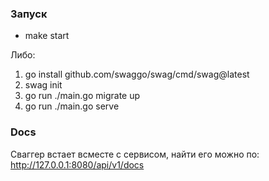 ### Запуск
 * make start
  
Либо:
1. go install github.com/swaggo/swag/cmd/swag@latest 
2. swag init
3. go run ./main.go migrate up 
4. go run ./main.go serve

### Docs
Сваггер встает всместе с сервисом, найти его можно по: http://127.0.0.1:8080/api/v1/docs
   
